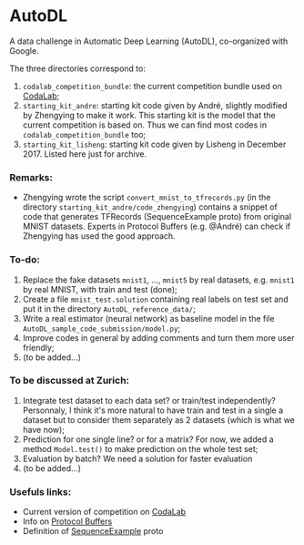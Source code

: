 # AutoDL
A data challenge in Automatic Deep Learning (AutoDL), co-organized with Google.


The three directories correspond to:
1. `codalab_competition_bundle`: the current competition bundle used on [CodaLab](http://35.193.242.121/competitions/8);
2. `starting_kit_andre`: starting kit code given by André, slightly modified by Zhengying to make it work. This starting kit is the model that the current competition is based on. Thus we can find most codes in `codalab_competition_bundle` too;
3. `starting_kit_lisheng`: starting kit code given by Lisheng in December 2017. Listed here just for archive.

### Remarks:
- Zhengying wrote the script `convert_mnist_to_tfrecords.py` (in the directory `starting_kit_andre/code_zhengying`) contains a snippet of code that generates TFRecords (SequenceExample proto) from original MNIST datasets. Experts in Protocol Buffers (e.g. @André) can check if Zhengying has used the good approach.

### To-do:
1. Replace the fake datasets `mnist1`, ..., `mnist5` by real datasets, e.g. `mnist1` by real MNIST, with train and test (done);
2. Create a file `mnist_test.solution` containing real labels on test set and put it in the directory `AutoDL_reference_data/`;
3. Write a real estimator (neural network) as baseline model in the file `AutoDL_sample_code_submission/model.py`;
4. Improve codes in general by adding comments and turn them more user friendly;
5. (to be added...)

### To be discussed at Zurich:
1. Integrate test dataset to each data set? or train/test independently? Personnaly, I think it's more natural to have train and test in a single a dataset but to consider them separately as 2 datasets (which is what we have now);
2. Prediction for one single line? or for a matrix? For now, we added a method `Model.test()` to make prediction on the whole test set;
3. Evaluation by batch? We need a solution for faster evaluation
4. (to be added...)

### Usefuls links:
- Current version of competition on [CodaLab](http://35.193.242.121/competitions/8)
- Info on [Protocol Buffers](https://developers.google.com/protocol-buffers/)
- Definition of [SequenceExample](https://github.com/tensorflow/tensorflow/blob/r1.7/tensorflow/core/example/example.proto) proto
